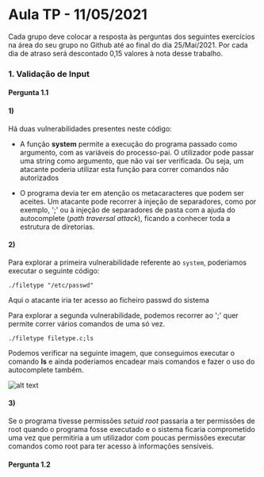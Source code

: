 # Aula TP - 11/05/2021

Cada grupo deve colocar a resposta às perguntas dos seguintes exercícios na área do seu grupo no Github até ao final do dia 25/Mai/2021. Por cada dia de atraso será descontado 0,15 valores à nota desse trabalho.


### 1\. Validação de Input

#### Pergunta 1.1
#### 1)
Há duas vulnerabilidades presentes neste código:
- A função **system** permite a execução do programa passado como argumento, com as variáveis do processo-pai. O utilizador pode passar uma string como argumento, que não vai ser verificada. Ou seja, um atacante poderia utilizar esta função para correr comandos não autorizados

- O programa devia ter em atenção os metacaracteres que podem ser aceites. Um atacante pode recorrer à injeção de separadores, como por exemplo, ';' ou à injeção de separadores de pasta com a ajuda do autocomplete (_path traversal attack_), ficando a conhecer toda a estrutura de diretorias.

#### 2)
Para explorar a primeira vulnerabilidade referente ao `system`, poderiamos executar o seguinte código:

`./filetype "/etc/passwd"`

Aqui o atacante iria ter acesso ao ficheiro passwd do sistema

Para explorar a segunda vulnerabilidade, podemos recorrer ao ';' quer permite correr vários comandos de uma só vez. 

`./filetype filetype.c;ls`

Podemos verificar na seguinte imagem, que conseguimos executar o comando **ls** e ainda poderiamos encadear mais comandos e fazer o uso do autocomplete também.

![alt text](https://cdn.discordapp.com/attachments/440579421884252171/841308939307581470/unknown.png)

#### 3)
Se o programa tivesse permissões _setuid root_ passaria a ter permissões de root quando o programa fosse executado e o sistema ficaria comprometido uma vez que permitiria a um utilizador com poucas permissões executar comandos como root para ter acesso à informações sensíveis.


#### Pergunta 1.2

